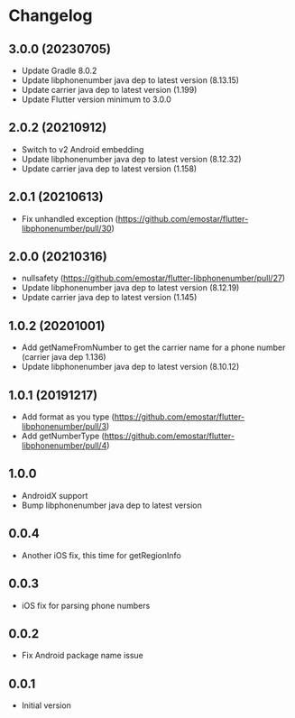 # Changelog

## 3.0.0 (20230705)

* Update Gradle 8.0.2
* Update libphonenumber java dep to latest version (8.13.15)
* Update carrier java dep to latest version (1.199)
* Update Flutter version minimum to 3.0.0

## 2.0.2 (20210912)

* Switch to v2 Android embedding
* Update libphonenumber java dep to latest version (8.12.32)
* Update carrier java dep to latest version (1.158)

## 2.0.1 (20210613)

* Fix unhandled exception (<https://github.com/emostar/flutter-libphonenumber/pull/30>)

## 2.0.0 (20210316)

* nullsafety (<https://github.com/emostar/flutter-libphonenumber/pull/27>)
* Update libphonenumber java dep to latest version (8.12.19)
* Update carrier java dep to latest version (1.145)

## 1.0.2 (20201001)

* Add getNameFromNumber to get the carrier name for a phone number (carrier java dep 1.136)
* Update libphonenumber java dep to latest version (8.10.12)

## 1.0.1 (20191217)

* Add format as you type (<https://github.com/emostar/flutter-libphonenumber/pull/3>)
* Add getNumberType (<https://github.com/emostar/flutter-libphonenumber/pull/4>)

## 1.0.0

* AndroidX support
* Bump libphonenumber java dep to latest version

## 0.0.4

* Another iOS fix, this time for getRegionInfo

## 0.0.3

* iOS fix for parsing phone numbers

## 0.0.2

* Fix Android package name issue

## 0.0.1

* Initial version
